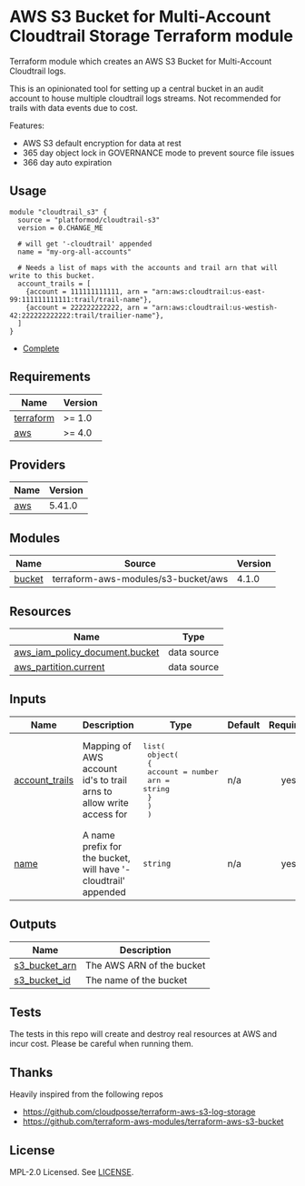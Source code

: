 # AWS S3 Bucket for Multi-Account Cloudtrail Storage Terraform module

Terraform module which creates an AWS S3 Bucket for Multi-Account Cloudtrail logs.  

This is an opinionated tool for setting up a central bucket in an audit account to house multiple cloudtrail logs streams.  Not recommended for trails with data events due to cost.

Features:
- AWS S3 default encryption for data at rest
- 365 day object lock in GOVERNANCE mode to prevent source file issues
- 366 day auto expiration

## Usage

```hcl
module "cloudtrail_s3" {
  source = "platformod/cloudtrail-s3"
  version = 0.CHANGE_ME

  # will get '-cloudtrail' appended
  name = "my-org-all-accounts"

  # Needs a list of maps with the accounts and trail arn that will write to this bucket.
  account_trails = [
    {account = 111111111111, arn = "arn:aws:cloudtrail:us-east-99:111111111111:trail/trail-name"},
    {account = 222222222222, arn = "arn:aws:cloudtrail:us-westish-42:222222222222:trail/trailier-name"},
  ]
}

```

- [Complete](complete)

<!-- BEGINNING OF PRE-COMMIT-TERRAFORM DOCS HOOK -->
## Requirements

| Name | Version |
|------|---------|
| <a name="requirement_terraform"></a> [terraform](#requirement\_terraform) | >= 1.0 |
| <a name="requirement_aws"></a> [aws](#requirement\_aws) | >= 4.0 |

## Providers

| Name | Version |
|------|---------|
| <a name="provider_aws"></a> [aws](#provider\_aws) | 5.41.0 |

## Modules

| Name | Source | Version |
|------|--------|---------|
| <a name="module_bucket"></a> [bucket](#module\_bucket) | terraform-aws-modules/s3-bucket/aws | 4.1.0 |

## Resources

| Name | Type |
|------|------|
| [aws_iam_policy_document.bucket](https://registry.terraform.io/providers/hashicorp/aws/latest/docs/data-sources/iam_policy_document) | data source |
| [aws_partition.current](https://registry.terraform.io/providers/hashicorp/aws/latest/docs/data-sources/partition) | data source |

## Inputs

| Name | Description | Type | Default | Required |
|------|-------------|------|---------|:--------:|
| <a name="input_account_trails"></a> [account\_trails](#input\_account\_trails) | Mapping of AWS account id's to trail arns to allow write access for | <pre>list(<br>    object(<br>      {<br>        account = number<br>        arn     = string<br>      }<br>    )<br>  )</pre> | n/a | yes |
| <a name="input_name"></a> [name](#input\_name) | A name prefix for the bucket, will have '-cloudtrail' appended | `string` | n/a | yes |

## Outputs

| Name | Description |
|------|-------------|
| <a name="output_s3_bucket_arn"></a> [s3\_bucket\_arn](#output\_s3\_bucket\_arn) | The AWS ARN of the bucket |
| <a name="output_s3_bucket_id"></a> [s3\_bucket\_id](#output\_s3\_bucket\_id) | The name of the bucket |
<!-- END OF PRE-COMMIT-TERRAFORM DOCS HOOK -->

## Tests

The tests in this repo will create and destroy real resources at AWS and incur cost.  Please be careful when running them.

## Thanks

Heavily inspired from the following repos
* https://github.com/cloudposse/terraform-aws-s3-log-storage
* https://github.com/terraform-aws-modules/terraform-aws-s3-bucket

## License

MPL-2.0 Licensed. See [LICENSE](LICENSE).
